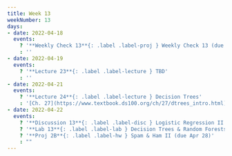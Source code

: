 ```yaml
---
title: Week 13
weekNumber: 13
days:
- date: 2022-04-18
  events:
    ? '**Weekly Check 13**{: .label .label-proj } Weekly Check 13 (due Apr 25)'
    : ''
- date: 2022-04-19
  events:
    ? '**Lecture 23**{: .label .label-lecture } TBD'
    : ''
- date: 2022-04-21
  events:
    ? '**Lecture 24**{: .label .label-lecture } Decision Trees'
    : '[Ch. 27](https://www.textbook.ds100.org/ch/27/dtrees_intro.html)'
- date: 2022-04-22
  events:
    ? '**Discussion 13**{: .label .label-disc } Logistic Regression II'
    ? '**Lab 13**{: .label .label-lab } Decision Trees & Random Forests (due Apr 26)'
    ? '**Proj 2B**{: .label .label-hw } Spam & Ham II (due Apr 28)'
    : ""
---
```

